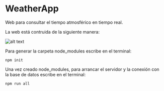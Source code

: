 # WeatherApp
Web para consultar el tiempo atmosférico en tiempo real.

La web está contruida de la siguiente manera:

![alt text](https://github.com/AlanGallardo/WeatherApp/Estructura-Weather.jpg)

Para generar la carpeta node_modules escribe en el terminal:
```
npm init
```

Una vez creado node_modules, para arrancar el servidor y
la conexión con la base de datos escribe en el terminal:
```
npm run all
```
